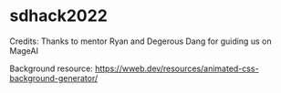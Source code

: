 # sdhack2022


Credits:
Thanks to mentor Ryan and Degerous Dang for guiding us on MageAI

Background resource:
https://wweb.dev/resources/animated-css-background-generator/
